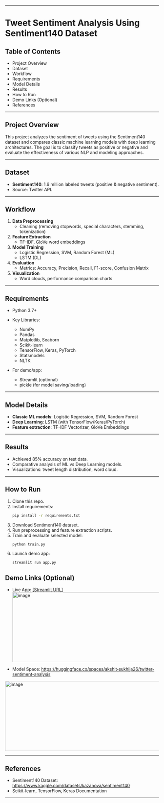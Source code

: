 ***

# Tweet Sentiment Analysis Using Sentiment140 Dataset

## Table of Contents
- Project Overview
- Dataset
- Workflow
- Requirements
- Model Details
- Results
- How to Run
- Demo Links (Optional)
- References

***

## Project Overview
This project analyzes the sentiment of tweets using the Sentiment140 dataset and compares classic machine learning models with deep learning architectures. The goal is to classify tweets as positive or negative and evaluate the effectiveness of various NLP and modeling approaches.

***

## Dataset
- **Sentiment140**: 1.6 million labeled tweets (positive & negative sentiment).
- Source: Twitter API.

***

## Workflow
1. **Data Preprocessing**
   - Cleaning (removing stopwords, special characters, stemming, tokenization)
2. **Feature Extraction**
   - TF-IDF, GloVe word embeddings
3. **Model Training**
   - Logistic Regression, SVM, Random Forest (ML)
   - LSTM (DL)
4. **Evaluation**
   - Metrics: Accuracy, Precision, Recall, F1-score, Confusion Matrix
5. **Visualization**
   - Word clouds, performance comparison charts

***

## Requirements

- Python 3.7+
- Key Libraries:
  - NumPy
  - Pandas
  - Matplotlib, Seaborn
  - Scikit-learn
  - TensorFlow, Keras, PyTorch
  - Statsmodels
  - NLTK

- For demo/app:
  - Streamlit (optional)
  - pickle (for model saving/loading)

***

## Model Details
- **Classic ML models**: Logistic Regression, SVM, Random Forest
- **Deep Learning**: LSTM (with TensorFlow/Keras/PyTorch)
- **Feature extraction**: TF-IDF Vectorizer, GloVe Embeddings

***

## Results
- Achieved 85% accuracy on test data.
- Comparative analysis of ML vs Deep Learning models.
- Visualizations: tweet length distribution, word cloud.

***

## How to Run

1. Clone this repo.
2. Install requirements:
   ```bash
   pip install -r requirements.txt
   ```
3. Download Sentiment140 dataset.
4. Run preprocessing and feature extraction scripts.
5. Train and evaluate selected model:
   ```bash
   python train.py
   ```
6. Launch demo app:
   ```bash
   streamlit run app.py
   ```

## Demo Links (Optional)
- Live App: [[Streamlit URL]](https://tweet-sentimeter.streamlit.app/
)<img width="2083" height="228" alt="image" src="https://github.com/user-attachments/assets/c13f566a-c78a-4d25-9e6a-d9b689510072" />

- Model Space: 
https://huggingface.co/spaces/akshit-sukhija26/twitter-sentiment-analysis
<img width="3924" height="228" alt="image" src="https://github.com/user-attachments/assets/b4684c1c-0ad6-4d2b-a928-05f9decd9bb8" />


***

## References

- Sentiment140 Dataset: https://www.kaggle.com/datasets/kazanova/sentiment140
- Scikit-learn, TensorFlow, Keras Documentation

***
